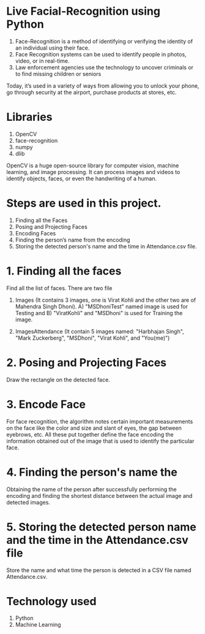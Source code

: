 # Live Facial-Recognition using Python
1. Face-Recognition is a method of identifying or verifying the identity of an individual using their face. 
2. Face Recognition systems can be used to identify people in photos, video, or in real-time.
3. Law enforcement agencies use the technology to uncover criminals or to find missing children or seniors

Today, it’s used in a variety of ways from allowing you to unlock your phone, go through security at the airport, purchase products at stores, etc.

# Libraries
1. OpenCV
2. face-recognition
3. numpy
4. dlib

OpenCV is a huge open-source library for computer vision, machine learning, and image processing. 
It can process images and videos to identify objects, faces, or even the handwriting of a human.

# Steps are used in this project.
1. Finding all the Faces
2. Posing and Projecting Faces
3. Encoding Faces
4. Finding the person’s name from the encoding
5. Storing the detected person's name and the time in Attendance.csv file.

# 1. Finding all the faces 
  Find all the list of faces.
  There are two file
  1. Images (It contains 3 images, one is Virat Kohli and the other two are of Mahendra Singh Dhoni).
  A) "MSDhoniTest" named image is used for Testing and
  B) "ViratKohli" and "MSDhoni" is used for Training the image.
  
  2. ImagesAttendance (It contain 5 images named: "Harbhajan Singh", "Mark Zuckerberg", "MSDhoni", "Virat Kohli", and "You(me)")

# 2. Posing and Projecting Faces
  Draw the rectangle on the detected face.

# 3. Encode Face
  For face recognition, the algorithm notes certain important measurements on the face like the color and size and slant of eyes, 
  the gap between eyebrows, etc. All these put together define the face encoding the information obtained out of the image that is used to identify the particular face.

# 4. Finding the person's name  the
  Obtaining the name of the person after successfully performing the encoding and finding the shortest distance between the actual image and detected images.

# 5. Storing the detected person name and the time in the Attendance.csv file
  Store the name and what time the person is detected in a CSV file named Attendance.csv.

# Technology used
1. Python 
2. Machine Learning
